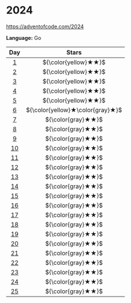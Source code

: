 # 2024

https://adventofcode.com/2024

**Language:** Go

|    Day     |              Stars               |
| :--------: | :------------------------------: |
| [1](./01)  |       ${\color{yellow}★★}$       |
| [2](./02)  |       ${\color{yellow}★★}$       |
| [3](./03)  |       ${\color{yellow}★★}$       |
| [4](./04)  |       ${\color{yellow}★★}$       |
| [5](./05)  |       ${\color{yellow}★★}$       |
| [6](./06)  | ${\color{yellow}★\color{gray}★}$ |
| [7](./07)  |        ${\color{gray}★★}$        |
| [8](./08)  |        ${\color{gray}★★}$        |
| [9](./09)  |        ${\color{gray}★★}$        |
| [10](./10) |        ${\color{gray}★★}$        |
| [11](./11) |        ${\color{gray}★★}$        |
| [12](./12) |        ${\color{gray}★★}$        |
| [13](./13) |        ${\color{gray}★★}$        |
| [14](./14) |        ${\color{gray}★★}$        |
| [15](./15) |        ${\color{gray}★★}$        |
| [16](./16) |        ${\color{gray}★★}$        |
| [17](./17) |        ${\color{gray}★★}$        |
| [18](./18) |        ${\color{gray}★★}$        |
| [19](./19) |        ${\color{gray}★★}$        |
| [20](./20) |        ${\color{gray}★★}$        |
| [21](./21) |        ${\color{gray}★★}$        |
| [22](./22) |        ${\color{gray}★★}$        |
| [23](./23) |        ${\color{gray}★★}$        |
| [24](./24) |        ${\color{gray}★★}$        |
| [25](./25) |        ${\color{gray}★★}$        |
